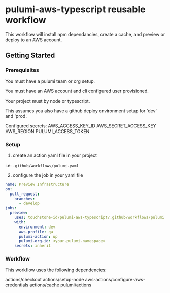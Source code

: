 # pulumi-aws-typescript reusable workflow

This workflow will install npm dependancies, create a cache, and preview or deploy to an AWS account.
## Getting Started

### Prerequisites

You must have a pulumi team or org setup.

You must have an AWS account and cli configured user provisioned.

Your project must by node or typescript.

This assumes you also have a github deploy environment setup for 'dev' and 'prod'.

Configured secrets:
AWS_ACCESS_KEY_ID
AWS_SECRET_ACCESS_KEY
AWS_REGION
PULUMI_ACCESS_TOKEN

### Setup

1. create an action yaml file in your project

i.e: `.github/workflows/pulumi.yaml`

2. configure the job in your yaml file
```yaml
name: Preview Infrastructure
on:
  pull_request:
    branches:
      - develop
jobs:
  preview:
    uses: touchstone-id/pulumi-aws-typescript/.github/workflows/pulumi.yml@v1.0.0
    with:
      environment: dev
      aws-profile: qa
      pulumi-action: up
      pulumi-org-id: <your-pulumi-namespace>
    secrets: inherit
```

### Workflow

This workflow uses the following dependencies:

actions/checkout
actions/setup-node
aws-actions/configure-aws-credentials
actions/cache
pulumi/actions